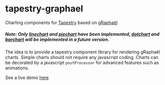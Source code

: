 tapestry-graphael
=================

Charting components for [Tapestry](http://tapestry.apache.org/) based on [gRaphaël](http://g.raphaeljs.com)

##### Note: Only [linechart][] and [piechart][] have been implemented, [dotchart][] and [barchart][] will be implemented in a future version.

The idea is to provide a tapestry component library for rendering gRaphaël charts. Simple charts should not require any javascript coding. Charts can be decorated by a javascript ```postProcessor``` for advanced features such as animations.

See a live demo [here](http://tapestry-graphael.uklance.cloudbees.net)

[linechart]: http://g.raphaeljs.com/reference.html#Paper.linechart
[piechart]: http://g.raphaeljs.com/reference.html#Paper.piechart
[barchart]: http://g.raphaeljs.com/reference.html#Paper.barchart
[dotchart]: http://g.raphaeljs.com/reference.html#Paper.dotchart
